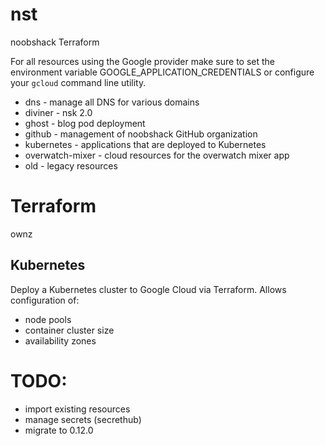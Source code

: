 # nst
noobshack Terraform

For all resources using the Google provider make sure to set the environment variable GOOGLE_APPLICATION_CREDENTIALS or configure your `gcloud` command line utility.

- dns - manage all DNS for various domains
- diviner - nsk 2.0
- ghost - blog pod deployment
- github - management of noobshack GitHub organization
- kubernetes - applications that are deployed to Kubernetes
- overwatch-mixer - cloud resources for the overwatch mixer app
- old - legacy resources

# Terraform
ownz

## Kubernetes
Deploy a Kubernetes cluster to Google Cloud via Terraform. Allows configuration of:
 - node pools
 - container cluster size
 - availability zones

# TODO:
- import existing resources
- manage secrets (secrethub)
- migrate to 0.12.0
